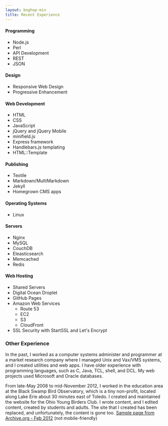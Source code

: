 ```yaml
---
layout: boghop-min
title: Recent Experience
---
```



#### Programming

* Node.js
* Perl
* API Development
* REST
* JSON


#### Design

* Responsive Web Design
* Progressive Enhancement


#### Web Development

* HTML
* CSS
* JavaScript
* jQuery and jQuery Mobile
* minifield.js
* Express framework
* Handlebars.js templating
* HTML::Template


#### Publishing

* Textile
* Markdown/MultiMarkdown
* Jekyll
* Homegrown CMS apps


#### Operating Systems

* Linux


#### Servers

* Nginx
* MySQL
* CouchDB
* Eleasticsearch
* Memcached
* Redis


#### Web Hosting

* Shared Servers
* Digital Ocean Droplet
* GitHub Pages
* Amazon Web Services
  *  Route 53
  *  EC2
  *  S3
  *  CloudFront
* SSL Security with StartSSL and Let's Encrypt







### Other Experience

In the past, I worked as a computer systems administer and programmer at a market research company where I managed Unix and Vax/VMS systems, and I created utilities and web apps. I have older experience with programming languages, such as C, Java, TCL, shell, and DCL. My web projects used Microsoft and Oracle databases.

From late-May 2008 to mid-November 2012, I worked in the education area at the Black Swamp Bird Observatory, which is a tiny non-profit, located along Lake Erie about 30 minutes east of Toledo. I created and maintained the website for the Ohio Young Birders Club. I wrote content, and I edited content, created by students and adults. The site that I created has been replaced, and unfortunately, the content is gone too. [Sample page from Archive.org - Feb 2012](http://web.archive.org/web/20120224135234/http://www.ohioyoungbirders.org/) (not mobile-friendly)


